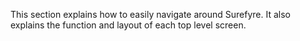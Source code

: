 This section explains how to easily navigate around Surefyre. It also explains the function and layout of each top level screen.